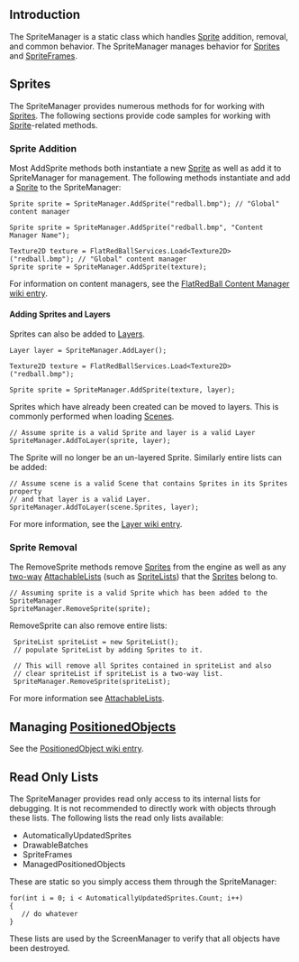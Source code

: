 ## Introduction

The SpriteManager is a static class which handles [Sprite](/frb/docs/index.php?title=FlatRedBall.Sprite.md "FlatRedBall.Sprite") addition, removal, and common behavior. The SpriteManager manages behavior for [Sprites](/frb/docs/index.php?title=FlatRedBall.Sprite.md "FlatRedBall.Sprite") and [SpriteFrames](/frb/docs/index.php?title=FlatRedBall.ManagedSpriteGroups.SpriteFrame.md "FlatRedBall.ManagedSpriteGroups.SpriteFrame").

## Sprites

The SpriteManager provides numerous methods for for working with [Sprites](/frb/docs/index.php?title=FlatRedBall.Sprite.md "FlatRedBall.Sprite"). The following sections provide code samples for working with [Sprite](/frb/docs/index.php?title=FlatRedBall.Sprite.md "FlatRedBall.Sprite")-related methods.

### Sprite Addition

Most AddSprite methods both instantiate a new [Sprite](/frb/docs/index.php?title=FlatRedBall.Sprite.md "FlatRedBall.Sprite") as well as add it to SpriteManager for management. The following methods instantiate and add a [Sprite](/frb/docs/index.php?title=FlatRedBall.Sprite.md "FlatRedBall.Sprite") to the SpriteManager:

    Sprite sprite = SpriteManager.AddSprite("redball.bmp"); // "Global" content manager

    Sprite sprite = SpriteManager.AddSprite("redball.bmp", "Content Manager Name");

    Texture2D texture = FlatRedBallServices.Load<Texture2D>("redball.bmp"); // "Global" content manager
    Sprite sprite = SpriteManager.AddSprite(texture);

For information on content managers, see the [FlatRedBall Content Manager wiki entry](/frb/docs/index.php?title=FlatRedBall_Content_Manager.md "FlatRedBall Content Manager").

#### Adding Sprites and Layers

Sprites can also be added to [Layers](/frb/docs/index.php?title=FlatRedBall.Graphics.Layer.md "FlatRedBall.Graphics.Layer").

    Layer layer = SpriteManager.AddLayer();

    Texture2D texture = FlatRedBallServices.Load<Texture2D>("redball.bmp");

    Sprite sprite = SpriteManager.AddSprite(texture, layer);

Sprites which have already been created can be moved to layers. This is commonly performed when loading [Scenes](/frb/docs/index.php?title=FlatRedBall.Scene.md "FlatRedBall.Scene").

    // Assume sprite is a valid Sprite and layer is a valid Layer
    SpriteManager.AddToLayer(sprite, layer);

The Sprite will no longer be an un-layered Sprite. Similarly entire lists can be added:

    // Assume scene is a valid Scene that contains Sprites in its Sprites property
    // and that layer is a valid Layer.
    SpriteManager.AddToLayer(scene.Sprites, layer);

For more information, see the [Layer wiki entry](/frb/docs/index.php?title=FlatRedBall.Graphics.Layer.md "FlatRedBall.Graphics.Layer").

### Sprite Removal

The RemoveSprite methods remove [Sprites](/frb/docs/index.php?title=FlatRedBall.Sprite.md "FlatRedBall.Sprite") from the engine as well as any [two-way](/frb/docs/index.php?title=FlatRedBall.Math.AttachableList#Two_Way_Relationships.md "FlatRedBall.Math.AttachableList") [AttachableLists](/frb/docs/index.php?title=FlatRedBall.Math.AttachableList.md "FlatRedBall.Math.AttachableList") (such as [SpriteLists](/frb/docs/index.php?title=FlatRedBall.Sprite.mdList "FlatRedBall.SpriteList")) that the [Sprites](/frb/docs/index.php?title=FlatRedBall.Sprite.md "FlatRedBall.Sprite") belong to.

    // Assuming sprite is a valid Sprite which has been added to the SpriteManager
    SpriteManager.RemoveSprite(sprite);

RemoveSprite can also remove entire lists:

     SpriteList spriteList = new SpriteList();
     // populate SpriteList by adding Sprites to it.

     // This will remove all Sprites contained in spriteList and also
     // clear spriteList if spriteList is a two-way list.
     SpriteManager.RemoveSprite(spriteList);

For more information see [AttachableLists](/frb/docs/index.php?title=FlatRedBall.Math.AttachableList.md "FlatRedBall.Math.AttachableList").

## Managing [PositionedObjects](/frb/docs/index.php?title=FlatRedBall.PositionedObject.md "FlatRedBall.PositionedObject")

See the [PositionedObject wiki entry](/frb/docs/index.php?title=FlatRedBall.PositionedObject.md#Managing_PositionedObjects "FlatRedBall.PositionedObject").

## Read Only Lists

The SpriteManager provides read only access to its internal lists for debugging. It is not recommended to directly work with objects through these lists. The following lists the read only lists available:

-   AutomaticallyUpdatedSprites
-   DrawableBatches
-   SpriteFrames
-   ManagedPositionedObjects

These are static so you simply access them through the SpriteManager:

    for(int i = 0; i < AutomaticallyUpdatedSprites.Count; i++)
    {
       // do whatever
    }

These lists are used by the ScreenManager to verify that all objects have been destroyed.

## 
